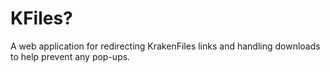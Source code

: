 # KFiles?
A web application for redirecting KrakenFiles links and handling downloads to help prevent any pop-ups.

